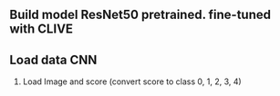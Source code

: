 ## Build model ResNet50 pretrained. fine-tuned with CLIVE 

## Load data CNN 
1. Load Image and score (convert score to class 0, 1, 2, 3, 4)
